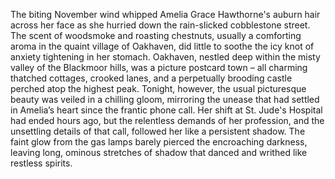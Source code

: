 The biting November wind whipped Amelia Grace Hawthorne's auburn hair across her face as she hurried down the rain-slicked cobblestone street.  The scent of woodsmoke and roasting chestnuts, usually a comforting aroma in the quaint village of Oakhaven, did little to soothe the icy knot of anxiety tightening in her stomach.  Oakhaven, nestled deep within the misty valley of the Blackmoor hills, was a picture postcard town – all charming thatched cottages, crooked lanes, and a perpetually brooding castle perched atop the highest peak.  Tonight, however, the usual picturesque beauty was veiled in a chilling gloom, mirroring the unease that had settled in Amelia’s heart since the frantic phone call.  Her shift at St. Jude's Hospital had ended hours ago, but the relentless demands of her profession, and the unsettling details of that call, followed her like a persistent shadow.  The faint glow from the gas lamps barely pierced the encroaching darkness, leaving long, ominous stretches of shadow that danced and writhed like restless spirits.
